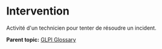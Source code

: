 Intervention
============

Activité d'un technicien pour tenter de résoudre un incident.

**Parent topic:** [GLPI Glossary](../../glpi/glossary.html)
